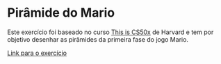 # Pirâmide do Mario

Este exercício foi baseado no curso [This is CS50x](https://cs50.harvard.edu/) de Harvard e tem por objetivo desenhar as pirâmides da primeira fase do jogo Mario.

[Link para o exercício](https://cs50.harvard.edu/x/2022/psets/1/mario/more/)